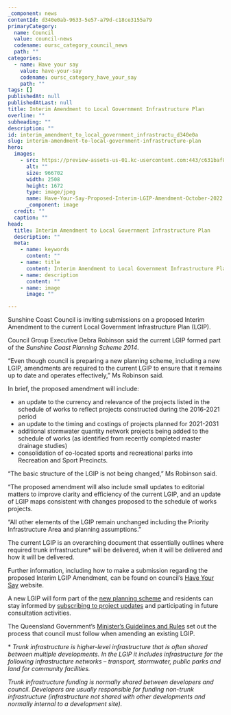 ```yaml
---
_component: news
contentId: d340e0ab-9633-5e57-a79d-c18ce3155a79
primaryCategory:
  name: Council
  value: council-news
  codename: oursc_category_council_news
  path: ""
categories:
  - name: Have your say
    value: have-your-say
    codename: oursc_category_have_your_say
    path: ""
tags: []
publishedAt: null
publishedAtLast: null
title: Interim Amendment to Local Government Infrastructure Plan
overline: ""
subheading: ""
description: ""
id: interim_amendment_to_local_government_infrastructu_d340e0a
slug: interim-amendment-to-local-government-infrastructure-plan
hero:
  images:
    - src: https://preview-assets-us-01.kc-usercontent.com:443/c631baf8-1b46-001f-580c-d0001b68b4a8/1da90971-a38c-4a5f-a353-1380f887d8f7/Have-Your-Say-Proposed-Interim-LGIP-Amendment-October-2022.jpg
      alt: ""
      size: 966702
      width: 2508
      height: 1672
      type: image/jpeg
      name: Have-Your-Say-Proposed-Interim-LGIP-Amendment-October-2022.jpg
      _component: image
  credit: ""
  caption: ""
head:
  title: Interim Amendment to Local Government Infrastructure Plan
  description: ""
  meta:
    - name: keywords
      content: ""
    - name: title
      content: Interim Amendment to Local Government Infrastructure Plan
    - name: description
      content: ""
    - name: image
      image: ""

---
```

Sunshine Coast Council is inviting submissions on a proposed Interim Amendment to the current Local Government Infrastructure Plan (LGIP).

Council Group Executive Debra Robinson said the current LGIP formed part of the *Sunshine Coast Planning Scheme 2014*.

“Even though council is preparing a new planning scheme, including a new LGIP, amendments are required to the current LGIP to ensure that it remains up to date and operates effectively,” Ms Robinson said.

In brief, the proposed amendment will include:

*   an update to the currency and relevance of the projects listed in the schedule of works to reflect projects constructed during the 2016-2021 period
*   an update to the timing and costings of projects planned for 2021-2031
*   additional stormwater quantity network projects being added to the schedule of works (as identified from recently completed master drainage studies)
*   consolidation of co-located sports and recreational parks into Recreation and Sport Precincts.

“The basic structure of the LGIP is not being changed,” Ms Robinson said.

“The proposed amendment will also include small updates to editorial matters to improve clarity and efficiency of the current LGIP, and an update of LGIP maps consistent with changes proposed to the schedule of works projects.

“All other elements of the LGIP remain unchanged including the Priority Infrastructure Area and planning assumptions.”

The current LGIP is an overarching document that essentially outlines where required trunk infrastructure\* will be delivered, when it will be delivered and how it will be delivered.

Further information, including how to make a submission regarding the proposed Interim LGIP Amendment, can be found on council’s [Have Your Say](https://haveyoursay.sunshinecoast.qld.gov.au/proposed-interim-lgip-amendment)
&#x20;website.

A new LGIP will form part of the [new planning scheme](https://www.sunshinecoast.qld.gov.au/Development/Planning-Documents/New-Sunshine-Coast-Planning-Scheme/Planning-scheme-preparation-process)
&#x20;and residents can stay informed by [subscribing to project updates](https://haveyoursay.sunshinecoast.qld.gov.au/newplanningscheme)
&#x20;and participating in future consultation activities.  

The Queensland Government’s [Minister’s Guidelines and Rules](https://planning.statedevelopment.qld.gov.au/planning-framework/plan-making/state-planning/ministers-guidelines-and-rules)
&#x20;set out the process that council must follow when amending an existing LGIP.

\* *Trunk infrastructure is higher-level infrastructure that is often shared between multiple developments. In the LGIP it includes infrastructure for the following infrastructure networks – transport, stormwater, public parks and land for community facilities.*

*Trunk infrastructure funding is normally shared between developers and council. Developers are usually responsible for funding non-trunk infrastructure (infrastructure not shared with other developments and normally internal to a development site).*
